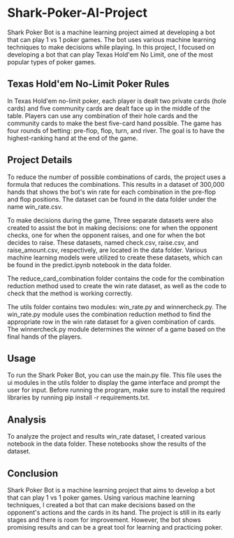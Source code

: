 # Shark-Poker-AI-Project

Shark Poker Bot is a machine learning project aimed at developing a bot that can play 1 vs 1 poker games. The bot uses various machine learning techniques to make decisions while playing. In this project, I focused on developing a bot that can play Texas Hold'em No Limit, one of the most popular types of poker games.

## Texas Hold'em No-Limit Poker Rules

In Texas Hold'em no-limit poker, each player is dealt two private cards (hole cards) and five community cards are dealt face up in the middle of the table. Players can use any combination of their hole cards and the community cards to make the best five-card hand possible. The game has four rounds of betting: pre-flop, flop, turn, and river. The goal is to have the highest-ranking hand at the end of the game.

## Project Details

To reduce the number of possible combinations of cards, the project uses a formula that reduces the combinations. This results in a dataset of 300,000 hands that shows the bot's win rate for each combination in the pre-flop and flop positions. The dataset can be found in the data folder under the name win_rate.csv.

To make decisions during the game, Three separate datasets were also created to assist the bot in making decisions: one for when the opponent checks, one for when the opponent raises, and one for when the bot decides to raise. These datasets, named check.csv, raise.csv, and raise_amount.csv, respectively, are located in the data folder. Various machine learning models were utilized to create these datasets, which can be found in the predict.ipynb notebook in the data folder.

The reduce_card_combination folder contains the code for the combination reduction method used to create the win rate dataset, as well as the code to check that the method is working correctly.

The utils folder contains two modules: win_rate.py and winnercheck.py. The win_rate.py module uses the combination reduction method to find the appropriate row in the win rate dataset for a given combination of cards. The winnercheck.py module determines the winner of a game based on the final hands of the players.


## Usage

To run the Shark Poker Bot, you can use the main.py file. This file uses the ui modules in the utils folder to display the game interface and prompt the user for input.
Before running the program, make sure to install the required libraries by running pip install -r requirements.txt.


## Analysis

To analyze the project and results win_rate dataset, I created various notebook in the data folder. These notebooks show the results of the dataset.

## Conclusion

Shark Poker Bot is a machine learning project that aims to develop a bot that can play 1 vs 1 poker games. Using various machine learning techniques, I created a bot that can make decisions based on the opponent's actions and the cards in its hand. The project is still in its early stages and there is room for improvement. However, the bot shows promising results and can be a great tool for learning and practicing poker.


